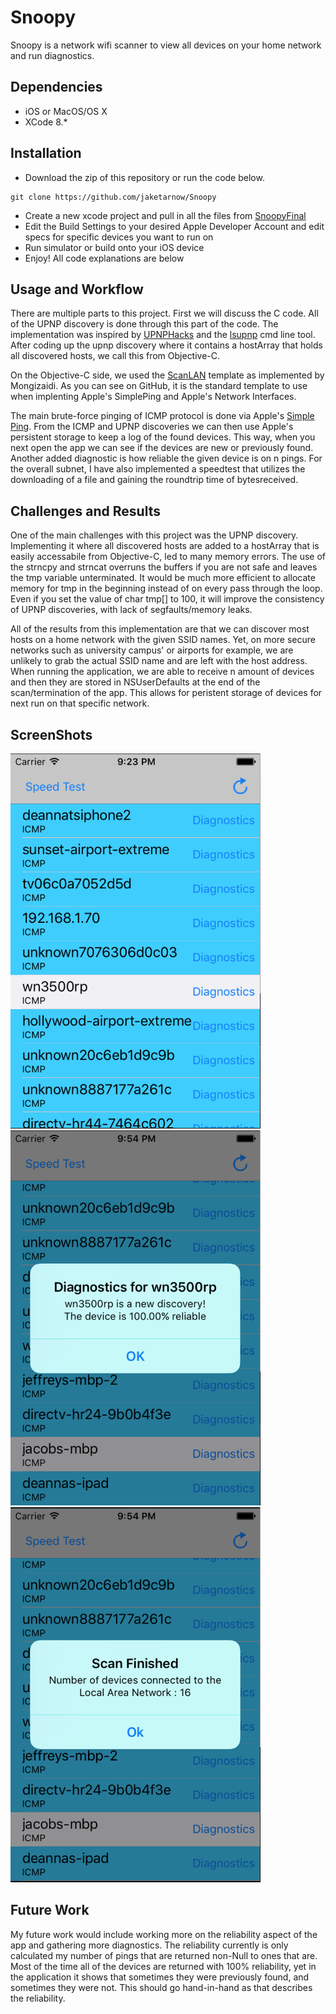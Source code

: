 # Snoopy
Snoopy is a network wifi scanner to view all devices on your home network and run diagnostics.

## Dependencies
* iOS or MacOS/OS X
* XCode 8.*

## Installation
* Download the zip of this repository or run the code below.
```
git clone https://github.com/jaketarnow/Snoopy
```
* Create a new xcode project and pull in all the files from [SnoopyFinal](https://github.com/jaketarnow/Snoopy/tree/master/Snoopy_Final)
* Edit the Build Settings to your desired Apple Developer Account and edit specs for specific devices you want to run on
* Run simulator or build onto your iOS device
* Enjoy! All code explanations are below

## Usage and Workflow
There are multiple parts to this project. First we will discuss the C code. 
All of the UPNP discovery is done through this part of the code. The implementation was inspired by [UPNPHacks](http://www.upnp-hacks.org/upnp.html) and the [lsupnp](https://github.com/ccoff/lsupnp) cmd line tool. After coding up the upnp discovery where it contains a hostArray that holds all discovered hosts, we call this from Objective-C. 

On the Objective-C side, we used the [ScanLAN](https://github.com/mongizaidi/LAN-Scan) template as implemented by Mongizaidi. As you can see on GitHub, it is the standard template to use when implenting Apple's SimplePing and Apple's Network Interfaces. 

The main brute-force pinging of ICMP protocol is done via Apple's [Simple Ping](https://developer.apple.com/library/content/samplecode/SimplePing/Introduction/Intro.html). From the ICMP and UPNP discoveries we can then use Apple's persistent storage to keep a log of the found devices. This way, when you next open the app we can see if the devices are new or previously found. Another added diagnostic is how reliable the given device is on n pings. For the overall subnet, I have also implemented a speedtest that utilizes the downloading of a file and gaining the roundtrip time of bytesreceived. 

## Challenges and Results
One of the main challenges with this project was the UPNP discovery. Implementing it where all discovered hosts are added to a hostArray that is easily accessabile from Objective-C, led to many memory errors. The use of the strncpy and strncat overruns the buffers if you are not safe and leaves the tmp variable unterminated. It would be much more efficient to allocate memory for tmp in the beginning instead of on every pass through the loop. Even if you set the value of char tmp[] to 100, it will improve the consistency of UPNP discoveries, with lack of segfaults/memory leaks. 

All of the results from this implementation are that we can discover most hosts on a home network with the given SSID names. Yet, on more secure networks such as university campus' or airports for example, we are unlikely to grab the actual SSID name and are left with the host address. When running the application, we are able to receive n amount of devices and then they are stored in NSUserDefaults at the end of the scan/termination of the app. This allows for peristent storage of devices for next run on that specific network. 

## ScreenShots
<img src="https://github.com/jaketarnow/Snoopy/blob/master/Screenshots/AllDevices_withNames.png" width="400" height="600"><img src="https://github.com/jaketarnow/Snoopy/blob/master/Screenshots/Diagnostics_newDiscovery.png" width="400" height="600"><img src="https://github.com/jaketarnow/Snoopy/blob/master/Screenshots/ScanFinished.png" width="400" height="600">


## Future Work
My future work would include working more on the reliability aspect of the app and gathering more diagnostics. The reliability currently is only calculated my number of pings that are returned non-Null to ones that are. Most of the time all of the devices are returned with 100% reliability, yet in the application it shows that sometimes they were previously found, and sometimes they were not. This should go hand-in-hand as that describes the reliability. 
